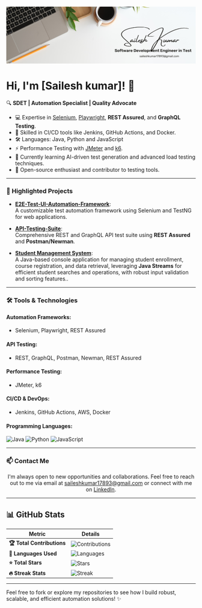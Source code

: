 <p align="center">
  <a href="https://www.linkedin.com/in/sailesh-kumar-17Aug1993/" target="_blank" rel="noreferrer">
    <img src="Images/White Minimalist Profile LinkedIn Banner (1).png" alt="My banner">
  </a>
</p>


# Hi, I'm [Sailesh kumar]! 👋  

🔍 **SDET | Automation Specialist | Quality Advocate**  

- 💻 Expertise in [Selenium](https://www.selenium.dev), [Playwright](https://playwright.dev), **REST Assured**, and **GraphQL Testing**.  
- 🚀 Skilled in CI/CD tools like Jenkins, GitHub Actions, and Docker.  
- 🛠️ Languages: Java, Python and JavaScript  
- ⚡ Performance Testing with [JMeter](https://jmeter.apache.org) and [k6](https://k6.io).  
- 🌱 Currently learning AI-driven test generation and advanced load testing techniques.  
- 🌟 Open-source enthusiast and contributor to testing tools.

---

### 🚀 Highlighted Projects  

- [**E2E-Test-UI-Automation-Framework**](https://github.com/sailesh123kumar/OpenCartAutomationFrameWork):  
  A customizable test automation framework using Selenium and TestNG for web applications.  

- [**API-Testing-Suite**](https://github.com/sailesh123kumar/APIFrameWork):  
  Comprehensive REST and GraphQL API test suite using **REST Assured** and **Postman/Newman**.  

- [**Student Management System**](https://github.com/sailesh123kumar/studentManagementSystem.git):  
  A Java-based console application for managing student enrollment, course registration, and data retrieval, leveraging **Java Streams** for efficient student searches and operations, with robust input validation and sorting features..  

---

### 🛠️ Tools & Technologies  

#### **Automation Frameworks:**  
- Selenium, Playwright, REST Assured  

#### **API Testing:**  
- REST, GraphQL, Postman, Newman, REST Assured  

#### **Performance Testing:**  
- JMeter, k6  

#### **CI/CD & DevOps:**  
- Jenkins, GitHub Actions, AWS, Docker  

#### **Programming Languages:**  
![Java](https://img.shields.io/badge/Java-%23ED8B00.svg?style=for-the-badge&logo=java&logoColor=white)
![Python](https://img.shields.io/badge/Python-%2314354C.svg?style=for-the-badge&logo=python&logoColor=white)
![JavaScript](https://img.shields.io/badge/JavaScript-%23F7DF1E.svg?style=for-the-badge&logo=javascript&logoColor=black)


---

### 📫 Contact Me  

<p align="center">I'm always open to new opportunities and collaborations. Feel free to reach out to me via email at <a href="mailto: saileshkumar17893@gmail.com">saileshkumar17893@gmail.com</a> or connect with me on <a href="https://www.linkedin.com/in/sailesh-kumar-5b7650251/">LinkedIn</a>.</p>

---

## 📊 GitHub Stats  

| **Metric**                | **Details**                                                                                         |
|---------------------------|-----------------------------------------------------------------------------------------------------|
| **🏆 Total Contributions** | ![Contributions](https://github-readme-stats.vercel.app/api?username=Sailesh123kumar&show_icons=true&count_private=true&hide=prs&theme=radical) |
| **📂 Languages Used**      | ![Languages](https://github-readme-stats.vercel.app/api/top-langs/?username=Sailesh123kumar&layout=compact&theme=radical)                |
| **⭐ Total Stars**          | ![Stars](https://github-readme-stats.vercel.app/api?username=Sailesh123kumar&show_icons=true&count_private=true&hide=stars&theme=radical)  |
| **🔥 Streak Stats**        | ![Streak](https://github-readme-streak-stats.herokuapp.com/?user=Sailesh123kumar&theme=radical)                                         |

---
Feel free to fork or explore my repositories to see how I build robust, scalable, and efficient automation solutions! ✨  
